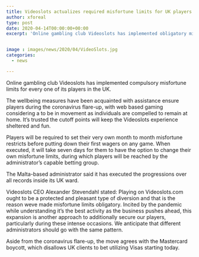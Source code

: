 ```yaml
---
title: Videoslots actualizes required misfortune limits for UK players
author: xforeal 
type: post
date: 2020-04-14T00:00:00+00:00
excerpt: 'Online gambling club Videoslots has implemented obligatory misfortune limits for every one of its players in the UK '


image : images/news/2020/04/VideoSlots.jpg
categories:
  - news

---
```

Online gambling club Videoslots has implemented compulsory misfortune limits for every one of its players in the UK. 

The wellbeing measures have been acquainted with assistance ensure players during the coronavirus flare-up, with web based gaming considering a to be in movement as individuals are compelled to remain at home. It&#8217;s trusted the cutoff points will keep the Videoslots experience sheltered and fun. 

Players will be required to set their very own month to month misfortune restricts before putting down their first wagers on any game. When executed, it will take seven days for them to have the option to change their own misfortune limits, during which players will be reached by the administrator&#8217;s capable betting group. 

The Malta-based administrator said it has executed the progressions over all records inside its UK ward. 

Videoslots CEO Alexander Stevendahl stated: Playing on Videoslots.com ought to be a protected and pleasant type of diversion and that is the reason weve made misfortune limits obligatory. Incited by the pandemic while understanding it&#8217;s the best activity as the business pushes ahead, this expansion is another approach to additionally secure our players, particularly during these intense occasions. We anticipate that different administrators should go with the same pattern. 

Aside from the coronavirus flare-up, the move agrees with the Mastercard boycott, which disallows UK clients to bet utilizing Visas starting today.